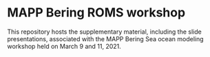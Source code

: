# MAPP Bering ROMS workshop

This repository hosts the supplementary material, including the slide presentations, associated with the MAPP Bering Sea ocean modeling workshop held on March 9 and 11, 2021.
